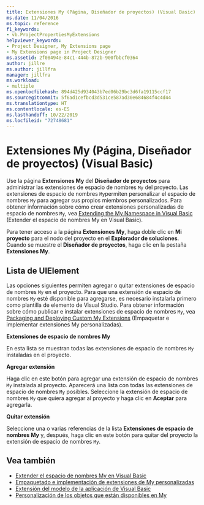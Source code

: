 ```yaml
---
title: Extensiones My (Página, Diseñador de proyectos) (Visual Basic)
ms.date: 11/04/2016
ms.topic: reference
f1_keywords:
- vb.ProjectPropertiesMyExtensions
helpviewer_keywords:
- Project Designer, My Extensions page
- My Extensions page in Project Designer
ms.assetid: 2f08494e-84c1-444b-872b-900fbbcf0364
author: jillre
ms.author: jillfra
manager: jillfra
ms.workload:
- multiple
ms.openlocfilehash: 894d425d934043b7ed06b29bc3d6fa19115ccf17
ms.sourcegitcommit: 5f6ad1cefbcd3d531ce587ad30e684684f4c4d44
ms.translationtype: HT
ms.contentlocale: es-ES
ms.lasthandoff: 10/22/2019
ms.locfileid: "72748681"
---
```

# <a name="my-extensions-page-project-designer-visual-basic"></a>Extensiones My (Página, Diseñador de proyectos) (Visual Basic)
Use la página **Extensiones My** del **Diseñador de proyectos** para administrar las extensiones de espacio de nombres `My` del proyecto. Las extensiones de espacio de nombres `My`permiten personalizar el espacio de nombres `My` para agregar sus propios miembros personalizados. Para obtener información sobre cómo crear extensiones personalizadas de espacio de nombres `My`, vea [Extending the My Namespace in Visual Basic](/dotnet/visual-basic/developing-apps/customizing-extending-my/extending-the-my-namespace) (Extender el espacio de nombres My en Visual Basic).

Para tener acceso a la página **Extensiones My**, haga doble clic en **Mi proyecto** para el nodo del proyecto en el **Explorador de soluciones**. Cuando se muestre el **Diseñador de proyectos**, haga clic en la pestaña **Extensiones My**.

## <a name="uielement-list"></a>Lista de UIElement
Las opciones siguientes permiten agregar o quitar extensiones de espacio de nombres `My` en el proyecto. Para que una extensión de espacio de nombres `My` esté disponible para agregarse, es necesario instalarla primero como plantilla de elemento de Visual Studio. Para obtener información sobre cómo publicar e instalar extensiones de espacio de nombres `My`, vea [Packaging and Deploying Custom My Extensions](/dotnet/visual-basic/developing-apps/customizing-extending-my/packaging-and-deploying-custom-my-extensions) (Empaquetar e implementar extensiones My personalizadas).

 **Extensiones de espacio de nombres My**

En esta lista se muestran todas las extensiones de espacio de nombres `My` instaladas en el proyecto.

 **Agregar extensión**

Haga clic en este botón para agregar una extensión de espacio de nombres `My` instalada al proyecto. Aparecerá una lista con todas las extensiones de espacio de nombres `My` posibles. Seleccione la extensión de espacio de nombres `My` que quiera agregar al proyecto y haga clic en **Aceptar** para agregarla.

 **Quitar extensión**

Seleccione una o varias referencias de la lista **Extensiones de espacio de nombres My** y, después, haga clic en este botón para quitar del proyecto la extensión de espacio de nombres `My`.

## <a name="see-also"></a>Vea también

- [Extender el espacio de nombres My en Visual Basic](/dotnet/visual-basic/developing-apps/customizing-extending-my/extending-the-my-namespace)
- [Empaquetado e implementación de extensiones de My personalizadas](/dotnet/visual-basic/developing-apps/customizing-extending-my/packaging-and-deploying-custom-my-extensions)
- [Extensión del modelo de la aplicación de Visual Basic](/dotnet/visual-basic/developing-apps/customizing-extending-my/extending-the-visual-basic-application-model)
- [Personalización de los objetos que están disponibles en My](/dotnet/visual-basic/developing-apps/customizing-extending-my/customizing-which-objects-are-available-in-my)